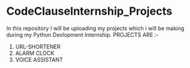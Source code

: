 # CodeClauseInternship_Projects

In this repository I will be uploading my projects which i will be making during my Python Devlopment Internship.
PROJECTS ARE :-
  1. URL-SHORTENER
  2. ALARM CLOCK
  3. VOICE ASSISTANT
